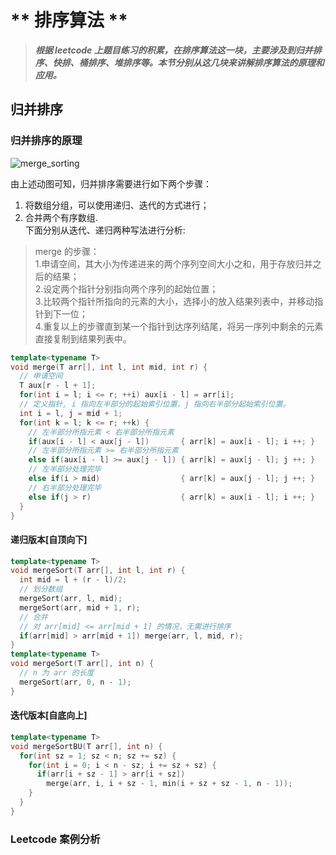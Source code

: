 # ** 排序算法 **  
> ***根据 leetcode 上题目练习的积累，在排序算法这一块，主要涉及到归并排序、快排、桶排序、堆排序等。本节分别从这几块来讲解排序算法的原理和应用。***  

## 归并排序  
### 归并排序的原理   
![merge_sorting](../../../BlogRecord/picture/algorithmn/merge_sorting.gif)  

由上述动图可知，归并排序需要进行如下两个步骤：
1. 将数组分组，可以使用递归、迭代的方式进行；
2. 合并两个有序数组.    
下面分别从迭代、递归两种写法进行分析:

> merge 的步骤：  
1.申请空间，其大小为传递进来的两个序列空间大小之和，用于存放归并之后的结果；  
2.设定两个指针分别指向两个序列的起始位置；  
3.比较两个指针所指向的元素的大小，选择小的放入结果列表中，并移动指针到下一位；  
4.重复以上的步骤直到某一个指针到达序列结尾，将另一序列中剩余的元素直接复制到结果列表中。  

``` C++ 
template<typename T>
void merge(T arr[], int l, int mid, int r) {
  // 申请空间
  T aux[r - l + 1];
  for(int i = l; i <= r; ++i) aux[i - l] = arr[i];
  // 定义指针, i 指向左半部分的起始索引位置，j 指向右半部分起始索引位置。
  int i = l, j = mid + 1;
  for(int k = l; k <= r; ++k) {
    // 左半部分所指元素 < 右半部分所指元素
    if(aux[i - l] < aux[j - l])       { arr[k] = aux[i - l]; i ++; }
    // 左半部分所指元素 >= 右半部分所指元素
    else if(aux[i - l] >= aux[j - l]) { arr[k] = aux[j - l]; j ++; }
    // 左半部分处理完毕
    else if(i > mid)                  { arr[k] = aux[j - l]; j ++; }
    // 右半部分处理完毕
    else if(j > r)                    { arr[k] = aux[i - l]; i ++; }
  }
}
```  
#### 递归版本[自顶向下]  
``` C++  
template<typename T>
void mergeSort(T arr[], int l, int r) {
  int mid = l + (r - l)/2;
  // 划分数组
  mergeSort(arr, l, mid);
  mergeSort(arr, mid + 1, r);
  // 合并
  // 对 arr[mid] <= arr[mid + 1] 的情况，无需进行排序
  if(arr[mid] > arr[mid + 1]) merge(arr, l, mid, r);
}
template<typename T>
void mergeSort(T arr[], int n) {
  // n 为 arr 的长度
  mergeSort(arr, 0, n - 1);
}
```  
#### 迭代版本[自底向上]  
``` C++  
template<typename T>
void mergeSortBU(T arr[], int n) {
  for(int sz = 1; sz < n; sz += sz) {
    for(int i = 0; i < n - sz; i += sz + sz) {
      if(arr[i + sz - 1] > arr[i + sz]) 
        merge(arr, i, i + sz - 1, min(i + sz + sz - 1, n - 1));
    }
  }
}
```  
### Leetcode 案例分析  




